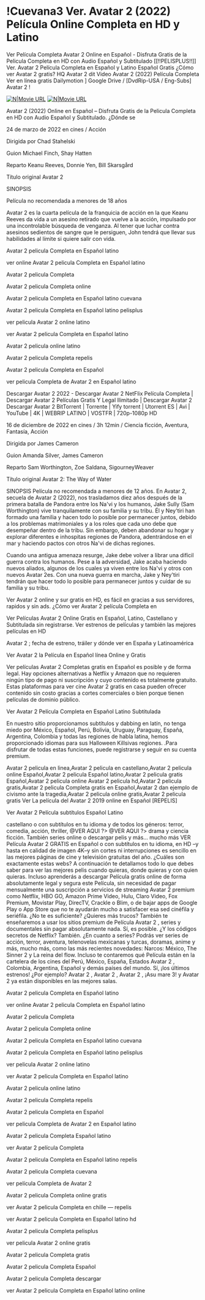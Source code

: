 # !Cuevana3 Ver. Avatar 2 (2022) Película Online Completa en HD y Latino

Ver Película Completa Avatar 2 Online en Español - Disfruta Gratis de la Pelicula Completa en HD con Audio Español y Subtitulado [[!!PELISPLUS!!]] Ver. Avatar 2 Película Completa en Español y Latino Español Gratis ¿Cómo ver Avatar 2 gratis? HQ Avatar 2 dit Video Avatar 2 (2022) Película Completa Ver en línea gratis Dailymotion ] Google Drive / [DvdRip-USA / Eng-Subs] Avatar 2 !

[![N|Movie URL](https://examscart.com/wp-content/uploads/2020/08/download-now.gif)](https://movie4you.online/movie/76600/avatar-the-way-of-water) [![N|Movie URL](https://examscart.com/wp-content/uploads/2020/08/download-now.gif)](https://movie4you.online/movie/76600/avatar-the-way-of-water)


Avatar 2 (2022) Online en Español – Disfruta Gratis de la Pelicula Completa en HD con Audio Español y Subtitulado. ¿Dónde se

24 de marzo de 2022 en cines / Acción

Dirigida por Chad Stahelski

Guion Michael Finch, Shay Hatten

Reparto Keanu Reeves, Donnie Yen, Bill Skarsgård

Título original Avatar 2

SINOPSIS

Película no recomendada a menores de 18 años

Avatar 2 es la cuarta película de la franquicia de acción en la que Keanu Reeves da vida a un asesino retirado que vuelve a la acción, impulsado por una incontrolable búsqueda de venganza. Al tener que luchar contra asesinos sedientos de sangre que le persiguen, John tendrá que llevar sus habilidades al límite si quiere salir con vida.

Avatar 2 pelicula Completa en Español latino

ver online Avatar 2 pelicula Completa en Español latino

Avatar 2 pelicula Completa

Avatar 2 pelicula Completa online

Avatar 2 pelicula Completa en Español latino cuevana

Avatar 2 pelicula Completa en Español latino pelisplus

ver pelicula Avatar 2 online latino

ver Avatar 2 pelicula Completa en Español latino

Avatar 2 pelicula online latino

Avatar 2 pelicula Completa repelis

Avatar 2 pelicula Completa en Español

ver pelicula Completa de Avatar 2 en Español latino

Descargar Avatar 2 2022 - Descargar Avatar 2 NetFlix Película Completa | Descargar Avatar 2 Películas Gratis Y Legal Ilimitado | Descargar Avatar 2 Descargar Avatar 2 BitTorrent | Torrente | Yify torrent | Utorrent ES | Avi | YouTube | 4K | WEBRIP LATINO | VOSTFR | 720p-1080p HD

16 de diciembre de 2022 en cines / 3h 12min / Ciencia ficción, Aventura, Fantasía, Acción

Dirigida por James Cameron

Guion Amanda Silver, James Cameron

Reparto Sam Worthington, Zoe Saldana, SigourneyWeaver

Título original Avatar 2: The Way of Water

SINOPSIS Película no recomendada a menores de 12 años. En Avatar 2, secuela de Avatar 2 (2022), nos trasladamos diez años después de la primera batalla de Pandora entre los Na'vi y los humanos, Jake Sully (Sam Worthington) vive tranquilamente con su familia y su tribu. Él y Ney'tiri han formado una familia y hacen todo lo posible por permanecer juntos, debido a los problemas matrimoniales y a los roles que cada uno debe que desempeñar dentro de la tribu. Sin embargo, deben abandonar su hogar y explorar diferentes e inhospitas regiones de Pandora, adentrándose en el mar y haciendo pactos con otros Na'vi de dichas regiones.

Cuando una antigua amenaza resurge, Jake debe volver a librar una difícil guerra contra los humanos. Pese a la adversidad, Jake acaba haciendo nuevos aliados, algunos de los cuales ya viven entre los Na'vi y otros con nuevos Avatar 2es. Con una nueva guerra en marcha, Jake y Ney'tiri tendrán que hacer todo lo posible para permanecer juntos y cuidar de su familia y su tribu.

Ver Avatar 2 online y sur gratis en HD, es fácil en gracias a sus servidores, rapidos y sin ads. ¿Cómo ver Avatar 2 película Completa en

Ver Películas Avatar 2 Online Gratis en Español, Latino, Castellano y Subtitulada sin registrarse. Ver estrenos de películas y también las mejores películas en HD

Avatar 2 ; fecha de estreno, tráiler y dónde ver en España y Latinoamérica

Ver Avatar 2 la Película en Español línea Online y Gratis

Ver películas Avatar 2 Completas gratis en Español es posible y de forma legal. Hay opciones alternativas a Netflix y Amazon que no requieren ningún tipo de pago ni suscripción y cuyo contenido es totalmente gratuito. Estas plataformas para ver cine Avatar 2 gratis en casa pueden ofrecer contenido sin costo gracias a cortes comerciales o bien porque tienen películas de dominio público.

Ver Avatar 2 Película Completa en Español Latino Subtitulada

En nuestro sitio proporcionamos subtítulos y dabbing en latín, no tenga miedo por México, Español, Perú, Bolivia, Uruguay, Paraguay, España, Argentina, Colombia y todas las regiones de habla latina, hemos proporcionado idiomas para sus Halloween Killsivas regiones. .Para disfrutar de todas estas funciones, puede registrarse y seguir en su cuenta premium.

Avatar 2 pelicula en linea,Avatar 2 pelicula en castellano,Avatar 2 pelicula online Español,Avatar 2 pelicula Español latino,Avatar 2 pelicula gratis Español,Avatar 2 pelicula online Avatar 2 pelicula hd,Avatar 2 pelicula gratis,Avatar 2 pelicula Completa gratis en Español,Avatar 2 dan ejemplo de civismo ante la tragedia,Avatar 2 pelicula online gratis,Avatar 2 pelicula gratis Ver La película del Avatar 2 2019 online en Español [REPELIS]

Ver Avatar 2 Película subtítulos Español Latino

castellano o con subtítulos en tu idioma y de todos los géneros: terror, comedia, acción, thriller, @VER AQUI ?> @VER AQUI ?> drama y ciencia ficción. También series online o descargar pelis y más… mucho más VER Película Avatar 2 GRATIS en Español o con subtítulos en tu idioma, en HD –y hasta en calidad de imagen 4K–y sin cortes ni interrupciones es sencillo en las mejores páginas de cine y televisión gratuitas del año. ¿Cuáles son exactamente estas webs? A continuación te detallamos todo lo que debes saber para ver las mejores pelis cuando quieras, donde quieras y con quien quieras. Incluso aprenderás a descargar Película gratis online de forma absolutamente legal y segura este Película, sin necesidad de pagar mensualmente una suscripción a servicios de streaming Avatar 2 premium como Netflix, HBO GO, Amazon Prime Video, Hulu, Claro Video, Fox Premium, Movistar Play, DirecTV, Crackle o Blim, o de bajar apps de Google Play o App Store que no te ayudarán mucho a satisfacer esa sed cinéfila y seriéfila. ¿No te es suficiente? ¿Quieres más trucos? También te enseñaremos a usar los sitios premium de Película Avatar 2 , series y documentales sin pagar absolutamente nada. Sí, es posible. ¿Y los códigos secretos de Netflix? También. ¿En cuanto a series? Podrás ver series de acción, terror, aventura, telenovelas mexicanas y turcas, doramas, anime y más, mucho más, como las más recientes novedades: Narcos: México, The Sinner 2 y La reina del flow. Incluso te contaremos qué Película están en la cartelera de los cines del Perú, México, España, Estados Avatar 2 , Colombia, Argentina, Español y demás países del mundo. Sí, ¡los últimos estrenos! ¿Por ejemplo? Avatar 2 , Avatar 2 , Avatar 2 , ¡Asu mare 3! y Avatar 2 ya están disponibles en las mejores salas.

Avatar 2 pelicula Completa en Español latino

ver online Avatar 2 pelicula Completa en Español latino

Avatar 2 pelicula Completa

Avatar 2 pelicula Completa online

Avatar 2 pelicula Completa en Español latino cuevana

Avatar 2 pelicula Completa en Español latino pelisplus

ver pelicula Avatar 2 online latino

ver Avatar 2 pelicula Completa en Español latino

Avatar 2 pelicula online latino

Avatar 2 pelicula Completa repelis

Avatar 2 pelicula Completa en Español

ver pelicula Completa de Avatar 2 en Español latino

Avatar 2 pelicula Completa Español latino

ver Avatar 2 película Completa

Avatar 2 pelicula Completa en Español latino repelis

Avatar 2 pelicula Completa cuevana

ver película Completa de Avatar 2

Avatar 2 pelicula Completa online gratis

ver Avatar 2 pelicula Completa en chille — repelis

ver Avatar 2 pelicula Completa en Español latino hd

Avatar 2 pelicula Completa pelisplus

ver pelicula Avatar 2 online gratis

Avatar 2 pelicula Completa gratis

Avatar 2 pelicula Completa Español

Avatar 2 pelicula Completa descargar

ver Avatar 2 pelicula Completa en Español latino online